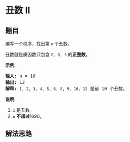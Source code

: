 # 丑数 II

## 题目

<HTML><p>编写一个程序，找出第 <code>n</code> 个丑数。</p>

<p>丑数就是质因数只包含&nbsp;<code>2, 3, 5</code> 的<strong>正整数</strong>。</p>

<p><strong>示例:</strong></p>

<pre><strong>输入:</strong> n = 10
<strong>输出:</strong> 12
<strong>解释: </strong><code>1, 2, 3, 4, 5, 6, 8, 9, 10, 12</code> 是前 10 个丑数。</pre>

<p><strong>说明:&nbsp;</strong>&nbsp;</p>

<ol>
	<li><code>1</code>&nbsp;是丑数。</li>
	<li><code>n</code>&nbsp;<strong>不超过</strong>1690。</li>
</ol>
</HTML>

## 解法思路
